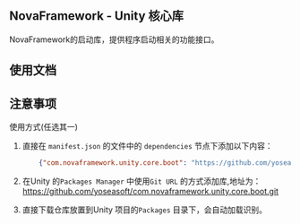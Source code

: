 ﻿## NovaFramework - Unity 核心库

NovaFramework的启动库，提供程序启动相关的功能接口。

## 使用文档

## 注意事项

使用方式(任选其一)

1. 直接在 `manifest.json` 的文件中的 `dependencies` 节点下添加以下内容：
    ```json
        {"com.novaframework.unity.core.boot": "https://github.com/yoseasoft/com.novaframework.unity.core.boot.git"}
    ```

2. 在Unity 的`Packages Manager` 中使用`Git URL` 的方式添加库,地址为：
https://github.com/yoseasoft/com.novaframework.unity.core.boot.git

3. 直接下载仓库放置到Unity 项目的`Packages` 目录下，会自动加载识别。
